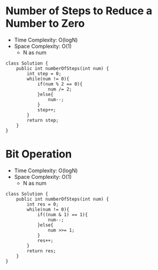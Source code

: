 # Number of Steps to Reduce a Number to Zero

- Time Complexity: O(logN)
- Space Complexity: O(1)
  - N as num

```
class Solution {
    public int numberOfSteps(int num) {
        int step = 0;
        while(num != 0){
            if(num % 2 == 0){
                num /= 2;
            }else{
                num--;
            }
            step++;
        }
        return step;
    }
}
```

# Bit Operation

- Time Complexity: O(logN)
- Space Complexity: O(1)
  - N as num

```
class Solution {
    public int numberOfSteps(int num) {
        int res = 0;
        while(num != 0){
            if((num & 1) == 1){
                num--;
            }else{
                num >>= 1;
            }
            res++;
        }
        return res;
    }
}
```
